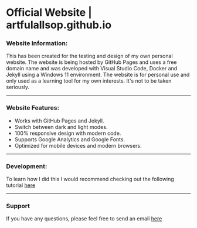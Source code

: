 # Official Website | artfulallsop.github.io

### Website Information:

This has been created for the testing and design of my own personal website. The website is being hosted by GitHub Pages and uses a free domain name and was developed with Visual Studio Code, Docker and Jekyll using a Windows 11 environment. The website is for personal use and only used as a learning tool for my own interests. It's not to be taken seriously.

* * *

### Website Features:

- Works with GitHub Pages and Jekyll.
- Switch between dark and light modes.
- 100% responsive design with modern code.
- Supports Google Analytics and Google Fonts.
- Optimized for mobile devices and modern browsers.

* * *

### Development:

To learn how I did this I would recommend checking out the following tutorial [here](https://github.com/BillRaymond/my-jekyll-docker-website)

* * *

### Support

<p>If you have any questions, please feel free to send an email <a href="mailto:yournamehere@gmail.com">here</a><p>